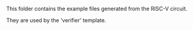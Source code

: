 This folder contains the example files generated from the RISC-V circuit.

They are used by the 'verifier' template.


